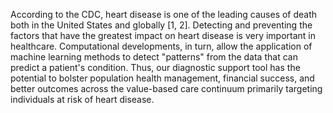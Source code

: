 According to the CDC, heart disease is one of the leading causes of death both in the United States and globally [1, 2]. Detecting and preventing the factors that have the greatest impact on heart disease is very important in healthcare. Computational developments, in turn, allow the application of machine learning methods to detect "patterns" from the data that can predict a patient's condition. Thus, our diagnostic support tool has the potential to bolster population health management, financial success, and better outcomes across the value-based care continuum primarily targeting individuals at risk of heart disease.
